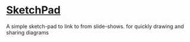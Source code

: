 # [SketchPad](https://hackyourfuture.be/sketchpad)

A simple sketch-pad to link to from slide-shows.  for quickly drawing and sharing diagrams
